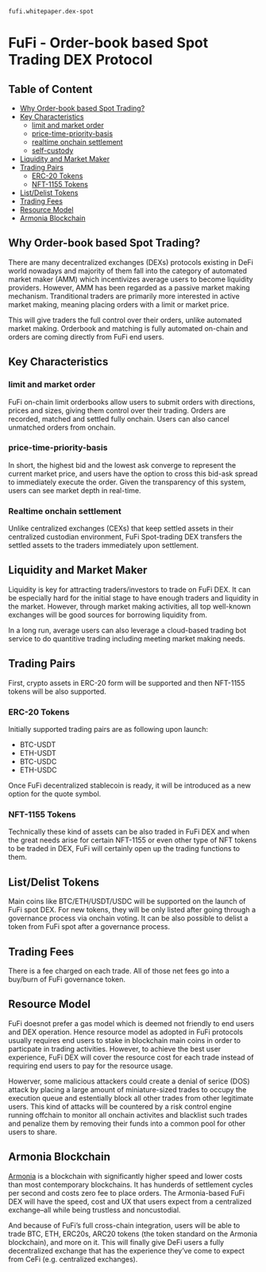 
`fufi.whitepaper.dex-spot`

# FuFi - Order-book based Spot Trading DEX Protocol

## Table of Content
  - [Why Order-book based Spot Trading?](#why-spot-trading)
  - [Key Characteristics](#key-characteristics)
    - [limit and market order](#limit-and-market-order)
    - [price-time-priority-basis](#price-time-priority-basis)
    - [realtime onchain settlement](#realtime-onchain-settlement)
    - [self-custody](#self-custody)
  - [Liquidity and Market Maker](#liquidity-and-market-maker)
  - [Trading Pairs](#trading-pairs)
    - [ERC-20 Tokens](#erc-20-tokens) 
    - [NFT-1155 Tokens](#nft-1155-tokens)
  - [List/Delist Tokens](#listdelist-tokens)
  - [Trading Fees](#trading-fees)
  - [Resource Model](#resource-model)
  - [Armonia Blockchain](#armonia-blockchain)
  
## Why Order-book based Spot Trading?

There are many decentralized exchanges (DEXs) protocols existing in DeFi world nowadays and majority of them fall into the category of automated market maker (AMM) which incentivizes average users to become liquidity providers. However, AMM has been regarded as a passive market making mechanism. Tranditional traders are primarily more interested in active market making, meaning placing orders with a limit or market price.

This will give traders the full control over their orders, unlike automated market making. Orderbook and matching is fully automated on-chain and orders are coming directly from FuFi end users.

## Key Characteristics

### limit and market order
FuFi on-chain limit orderbooks allow users to submit orders with directions, prices and sizes, giving them control over their trading. Orders are recorded, matched and settled fully onchain. Users can also cancel unmatched orders from onchain.

### price-time-priority-basis
In short, the highest bid and the lowest ask converge to represent the current market price, and users have the option to cross this bid-ask spread to immediately execute the order. Given the transparency of this system, users can see market depth in real-time.
 
### Realtime onchain settlement
Unlike centralized exchanges (CEXs) that keep settled assets in their centralized custodian environment, FuFi Spot-trading DEX transfers the settled assets to the traders immediately upon settlement.

## Liquidity and Market Maker
Liquidity is key for attracting traders/investors to trade on FuFi DEX. It can be especially hard for the initial stage to have enough traders and liquidity in the market. However, through market making activities, all top well-known exchanges will be good sources for borrowing liquidity from.

In a long run, average users can also leverage a cloud-based trading bot service to do quantitive trading including meeting market making needs.

## Trading Pairs

First, crypto assets in ERC-20 form will be supported and then NFT-1155 tokens will be also supported.

### ERC-20 Tokens

Initially supported trading pairs are as following upon launch:

- BTC-USDT
- ETH-USDT
- BTC-USDC
- ETH-USDC
  
Once FuFi decentralized stablecoin is ready, it will be introduced as a new option for the quote symbol.

### NFT-1155 Tokens

Technically these kind of assets can be also traded in FuFi DEX and when the great needs arise for certain NFT-1155 or even other type of NFT tokens to be traded in DEX, FuFi will certainly open up the trading functions to them.

## List/Delist Tokens

Main coins like BTC/ETH/USDT/USDC will be supported on the launch of FuFi spot DEX. For new tokens, they will be only listed after going through a governance process via onchain voting. It can be also possible to delist a token from FuFi spot after a governance process.

## Trading Fees

There is a fee charged on each trade. All of those net fees go into a buy/burn of FuFi governance token.

## Resource Model

FuFi doesnot prefer a gas model which is deemed not friendly to end users and DEX operation. Hence resource model as adopted in FuFi protocols usually requires end users to stake in blockchain main coins in order to particpate in trading activities. However, to achieve the best user experience, FuFi DEX will cover the resource cost for each trade instead of requiring end users to pay for the resource usage. 

Howerver, some malicious attackers could create a denial of serice (DOS) attack by placing a large amount of miniature-sized trades to occupy the execution queue and estentially block all other trades from other legitimate users. This kind of attacks will be countered by a risk control engine running offchain to monitor all onchain activites and blacklist such trades and penalize them by removing their funds into a common pool for other users to share.

## Armonia Blockchain

[Armonia](https://amax.network) is a blockchain with significantly higher speed and lower costs than most contemporary blockchains. It has hunderds of settlement cycles per second and costs zero fee to place orders. The Armonia-based FuFi DEX will have the speed, cost and UX that users expect from a centralized exchange–all while being trustless and noncustodial.

And because of FuFi’s full cross-chain integration, users will be able to trade BTC, ETH, ERC20s, ARC20 tokens (the token standard on the Armonia blockchain), and more on it. This will finally give DeFi users a fully decentralized exchange that has the experience they’ve come to expect from CeFi (e.g. centralized exchanges).
